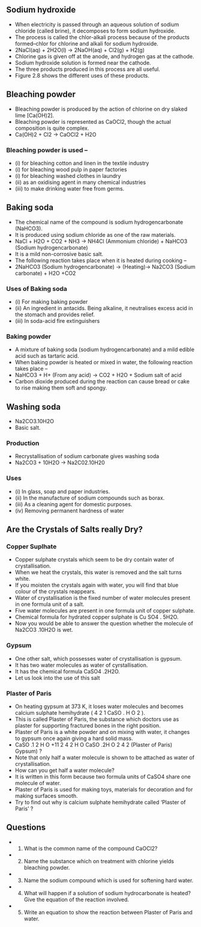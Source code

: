 ## Sodium hydroxide
* When electricity is passed through an aqueous solution of sodium chloride (called brine), it decomposes to form sodium hydroxide. 
* The process is called the chlor-alkali process because of the products formed–chlor for chlorine and alkali for sodium hydroxide.
* 2NaCl(aq) + 2H2O(l) → 2NaOH(aq) + Cl2(g) + H2(g)
* Chlorine gas is given off at the anode, and hydrogen gas at the cathode. 
* Sodium hydroxide solution is formed near the cathode. 
* The three products produced in this process are all useful. 
* Figure 2.8 shows the different uses of these products.
## Bleaching powder
* Bleaching powder is produced by the action of chlorine on dry slaked lime [Ca(OH)2]. 
* Bleaching powder is represented as CaOCl2, though the actual composition is quite complex.
* Ca(OH)2 + Cl2 → CaOCl2 + H2O
### Bleaching powder is used –
* (i) for bleaching cotton and linen in the textile industry
* (i) for bleaching wood pulp in paper factories
* (i) for bleaching washed clothes in laundry
* (ii) as an oxidising agent in many chemical industries
* (iii) to make drinking water free from germs.


## Baking soda
* The chemical name of the compound is sodium hydrogencarbonate (NaHCO3). 
* It is produced using sodium chloride as one of the raw materials.
* NaCl + H2O + CO2 + NH3 → NH4Cl (Ammonium chloride) + NaHCO3 (Sodium hydrogencarbonate)
* It is a mild non-corrosive basic salt. 
* The following reaction takes place when it is heated during cooking –
* 2NaHCO3 (Sodium hydrogencarbonate) → (Heating)→ Na2CO3 (Sodium carbonate) + H2O +CO2
 
### Uses of Baking soda
* (i) For making baking powder
* (ii) An ingredient in antacids. Being alkaline, it neutralises excess acid in the stomach and provides relief.
* (iii) In soda-acid fire extinguishers

### Baking powder
* A mixture of baking soda (sodium hydrogencarbonate) and a mild edible acid such as tartaric acid. 
* When baking powder is heated or mixed in water, the following reaction takes place –
* NaHCO3 + H+  (From any acid) → CO2 + H2O + Sodium salt of acid 
* Carbon dioxide produced during the reaction can cause bread or cake to rise making them soft and spongy.


## Washing soda
* Na2CO3.10H2O 
* Basic salt.
### Production
* Recrystallisation of sodium carbonate gives washing soda 
* Na2CO3 + 10H2O → Na2C02.10H20
### Uses
* (i) In glass, soap and paper industries.
* (ii) In the manufacture of sodium compounds such as borax.
* (iii) As a cleaning agent for domestic purposes.
* (iv) Removing permanent hardness of water

## Are the Crystals of Salts really Dry?
### Copper Suplhate
* Copper sulphate crystals which seem to be dry contain water of crystallisation. 
* When we heat the crystals, this water is removed and the salt turns white. 
* If you moisten the crystals again with water, you will find that blue colour of the crystals reappears. 
* Water of crystallisation is the fixed number of water molecules present in one formula unit of a salt. 
* Five water molecules are present in one formula unit of copper sulphate. 
* Chemical formula for hydrated copper sulphate is Cu SO4 . 5H2O. 
* Now you would be able to answer the question whether the molecule of Na2CO3 .10H2O is wet. 
### Gypsum
* One other salt, which possesses water of crystallisation is gypsum. 
* It has two water molecules as water of cyrstallisation. 
* It has the chemical formula CaSO4 .2H2O. 
* Let us look into the use of this salt 
### Plaster of Paris 
* On heating gypsum at 373 K, it loses water molecules and becomes calcium sulphate hemihydrate ( 4 2 1 CaSO . H O 2 ). 
* This is called Plaster of Paris, the substance which doctors use as plaster for supporting fractured bones in the right position. 
* Plaster of Paris is a white powder and on mixing with water, it changes to gypsum once again giving a hard solid mass. 
* CaSO .1 2 H O +11 2 4 2 H O CaSO .2H O 2 4 2 (Plaster of Paris) Gypsum) ? 
* Note that only half a water molecule is shown to be attached as water of crystallisation. 
* How can you get half a water molecule? 
* It is written in this form because two formula units of CaSO4  share one molecule of water.
* Plaster of Paris is used for making toys, materials for decoration and for making surfaces smooth. 
* Try to find out why is calcium sulphate hemihydrate called ‘Plaster of Paris’ ?

## Questions
* 1. What is the common name of the compound CaOCl2?
* 2. Name the substance which on treatment with chlorine yields bleaching powder.
* 3. Name the sodium compound which is used for softening hard water.
* 4. What will happen if a solution of sodium hydrocarbonate is heated? Give the equation of the reaction involved.
* 5. Write an equation to show the reaction between Plaster of Paris and water.
